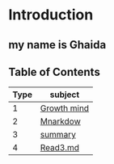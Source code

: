 # Introduction 
## my name is Ghaida


## Table of Contents

| Type     | subject  |
| ----------- | ----------- |
| 1      |[Growth mind](/Growthmindset.md)   |
| 2  |  [Mnarkdow](/Markdown.md)       |
|    3  |[summary](/summary.md)|
|4|[Read3.md](/Read3.md)|



